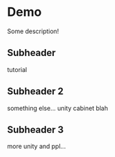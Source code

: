 # Demo

Some description!

## Subheader

tutorial

## Subheader 2

something else... unity cabinet blah

## Subheader 3

more unity and ppl...